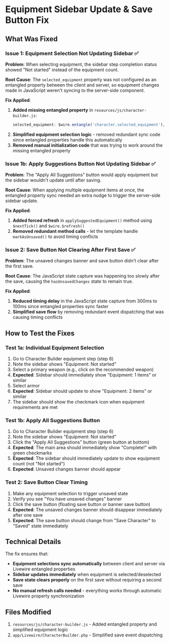 # Equipment Sidebar Update & Save Button Fix

## What Was Fixed

### Issue 1: Equipment Selection Not Updating Sidebar ✅
**Problem**: When selecting equipment, the sidebar step completion status showed "Not started" instead of the equipment count.

**Root Cause**: The `selected_equipment` property was not configured as an entangled property between the client and server, so equipment changes made in JavaScript weren't syncing to the server-side component.

**Fix Applied**:
1. **Added missing entangled property** in `resources/js/character-builder.js`:
   ```javascript
   selected_equipment: $wire.entangle('character.selected_equipment'),
   ```
2. **Simplified equipment selection logic** - removed redundant sync code since entangled properties handle this automatically
3. **Removed manual initialization code** that was trying to work around the missing entangled property

### Issue 1b: Apply Suggestions Button Not Updating Sidebar ✅
**Problem**: The "Apply All Suggestions" button would apply equipment but the sidebar wouldn't update until after saving.

**Root Cause**: When applying multiple equipment items at once, the entangled property sync needed an extra nudge to trigger the server-side sidebar update.

**Fix Applied**:
1. **Added forced refresh** in `applySuggestedEquipment()` method using `$nextTick()` and `$wire.$refresh()`
2. **Removed redundant method calls** - let the template handle `markAsUnsaved()` to avoid timing conflicts

### Issue 2: Save Button Not Clearing After First Save ✅
**Problem**: The unsaved changes banner and save button didn't clear after the first save.

**Root Cause**: The JavaScript state capture was happening too slowly after the save, causing the `hasUnsavedChanges` state to remain true.

**Fix Applied**:
1. **Reduced timing delay** in the JavaScript state capture from 300ms to 100ms since entangled properties sync faster
2. **Simplified save flow** by removing redundant event dispatching that was causing timing conflicts

## How to Test the Fixes

### Test 1a: Individual Equipment Selection
1. Go to Character Builder equipment step (step 6)
2. Note the sidebar shows "Equipment: Not started"
3. Select a primary weapon (e.g., click on the recommended weapon)
4. **Expected**: Sidebar should immediately show "Equipment: 1 items" or similar
5. Select armor
6. **Expected**: Sidebar should update to show "Equipment: 2 items" or similar
7. The sidebar should show the checkmark icon when equipment requirements are met

### Test 1b: Apply All Suggestions Button
1. Go to Character Builder equipment step (step 6)
2. Note the sidebar shows "Equipment: Not started"
3. Click the "Apply All Suggestions" button (green button at bottom)
4. **Expected**: The main area should immediately show "Complete!" with green checkmarks
5. **Expected**: The sidebar should immediately update to show equipment count (not "Not started")
6. **Expected**: Unsaved changes banner should appear

### Test 2: Save Button Clear Timing
1. Make any equipment selection to trigger unsaved state
2. Verify you see "You have unsaved changes" banner
3. Click the save button (floating save button or banner save button)
4. **Expected**: The unsaved changes banner should disappear immediately after one save
5. **Expected**: The save button should change from "Save Character" to "Saved" state immediately

## Technical Details

The fix ensures that:
- **Equipment selections sync automatically** between client and server via Livewire entangled properties
- **Sidebar updates immediately** when equipment is selected/deselected
- **Save state clears properly** on the first save without requiring a second save
- **No manual refresh calls needed** - everything works through automatic Livewire property synchronization

## Files Modified

1. `resources/js/character-builder.js` - Added entangled property and simplified equipment logic
2. `app/Livewire/CharacterBuilder.php` - Simplified save event dispatching
